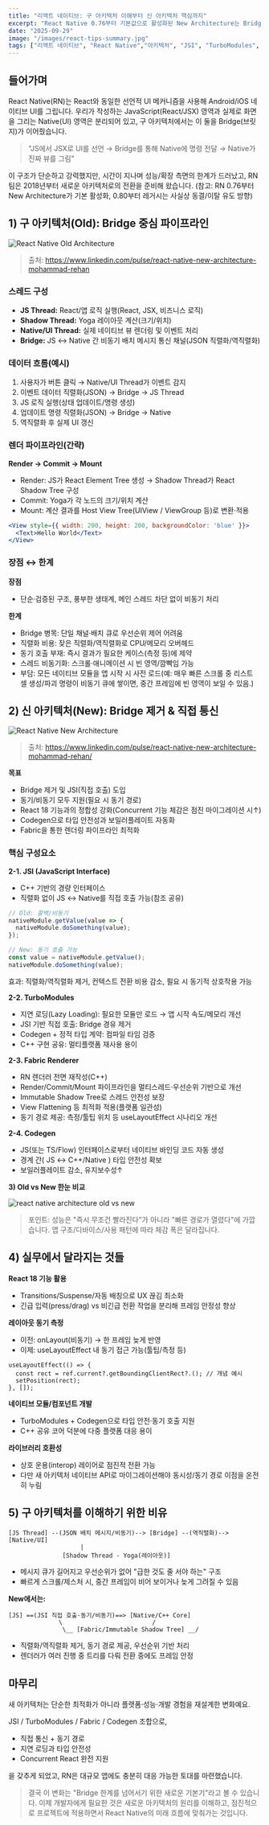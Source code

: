 ```yaml
---
title: "리액트 네이티브: 구 아키텍처 이해부터 신 아키텍처 핵심까지"
excerpt: "React Native 0.76부터 기본값으로 활성화된 New Architecture는 Bridge 기반의 한계를 극복하기 위해 JSI, TurboModules, Fabric Renderer, Codegen을 도입했다. 이 글에서는 구 아키텍처의 구조와 한계, 그리고 신 아키텍처가 제공하는 변화와 실무적인 의미를 비교 정리한다."
date: "2025-09-29"
image: "/images/react-tips-summary.jpg"
tags: ["리액트 네이티브", "React Native","아키텍처", "JSI", "TurboModules", "Fabric", "Codegen", "React18", "기술 분석"]
---
```



## 들어가며

React Native(RN)는 React와 동일한 선언적 UI 메커니즘을 사용해 Android/iOS 네이티브 UI를 그립니다.
우리가 작성하는 JavaScript(React/JSX) 영역과 실제로 화면을 그리는 Native(UI) 영역은 분리되어 있고, 구 아키텍처에서는 이 둘을 Bridge(브릿지)가 이어줬습니다.

> "JS에서 JSX로 UI를 선언 → Bridge를 통해 Native에 명령 전달 → Native가 진짜 뷰를 그림"

이 구조가 단순하고 강력했지만, 시간이 지나며 성능/확장 측면의 한계가 드러났고, RN 팀은 2018년부터 새로운 아키텍처로의 전환을 준비해 왔습니다. 
(참고: RN 0.76부터 New Architecture가 기본 활성화, 0.80부터 레거시는 사실상 동결/이탈 유도 방향)

## 1) 구 아키텍처(Old): Bridge 중심 파이프라인
![React Native Old Architecture](https://velog.velcdn.com/images/eggmun22/post/69ba5651-45c0-4b98-90ac-99b615e8bbe6/image.png)
> 출처: https://www.linkedin.com/pulse/react-native-new-architecture-mohammad-rehan

### 스레드 구성
- **JS Thread:** React/앱 로직 실행(React, JSX, 비즈니스 로직)
- **Shadow Thread:** Yoga 레이아웃 계산(크기/위치)
- **Native/UI Thread:** 실제 네이티브 뷰 렌더링 및 이벤트 처리
- **Bridge:** JS ↔ Native 간 비동기 배치 메시지 통신 채널(JSON 직렬화/역직렬화)

### 데이터 흐름(예시)
1. 사용자가 버튼 클릭 → Native/UI Thread가 이벤트 감지
2. 이벤트 데이터 직렬화(JSON) → Bridge → JS Thread
3. JS 로직 실행(상태 업데이트/명령 생성)
4. 업데이트 명령 직렬화(JSON) → Bridge → Native
5. 역직렬화 후 실제 UI 갱신

### 렌더 파이프라인(간략)
**Render → Commit → Mount**
- Render: JS가 React Element Tree 생성 → Shadow Thread가 React Shadow Tree 구성
- Commit: Yoga가 각 노드의 크기/위치 계산
- Mount: 계산 결과를 Host View Tree(UIView / ViewGroup 등)로 변환·적용

```jsx
<View style={{ width: 200, height: 200, backgroundColor: 'blue' }}>
  <Text>Hello World</Text>
</View>
```

### 장점 ↔ 한계

**장점**

- 단순·검증된 구조, 풍부한 생태계, 메인 스레드 차단 없이 비동기 처리

**한계**

- Bridge 병목: 단일 채널·배치 큐로 우선순위 제어 어려움
- 직렬화 비용: 잦은 직렬화/역직렬화로 CPU/메모리 오버헤드
- 동기 호출 부재: 즉시 결과가 필요한 케이스(측정 등)에 제약
- 스레드 비동기화: 스크롤·애니메이션 시 빈 영역/깜빡임 가능
- 부담: 모든 네이티브 모듈을 앱 시작 시 사전 로드(예: 매우 빠른 스크롤 중 리스트 셀 생성/파괴 명령이 비동기 큐에 쌓이면, 중간 프레임에 빈 영역이 보일 수 있음.)


## 2) 신 아키텍처(New): Bridge 제거 & 직접 통신
![React Native New Architecture](https://velog.velcdn.com/images/eggmun22/post/383fec2a-3e33-4aee-8bd7-1b44de190fcc/image.png)
> 출처: https://www.linkedin.com/pulse/react-native-new-architecture-mohammad-rehan/

**목표**

- Bridge 제거 및 JSI(직접 호출) 도입
- 동기/비동기 모두 지원(필요 시 동기 경로)
- React 18 기능과의 정합성 강화(Concurrent 기능 체감은 점진 마이그레이션 시↑)
- Codegen으로 타입 안전성과 보일러플레이트 자동화
- Fabric을 통한 렌더링 파이프라인 최적화

### 핵심 구성요소

**2-1. JSI (JavaScript Interface)**

- C++ 기반의 경량 인터페이스
- 직렬화 없이 JS ↔ Native를 직접 호출 가능(참조 공유)

```js
// Old: 콜백/비동기
nativeModule.getValue(value => {
  nativeModule.doSomething(value);
});

// New: 동기 호출 가능
const value = nativeModule.getValue();
nativeModule.doSomething(value);
```
효과: 직렬화/역직렬화 제거, 컨텍스트 전환 비용 감소, 필요 시 동기적 상호작용 가능

**2-2. TurboModules**

- 지연 로딩(Lazy Loading): 필요한 모듈만 로드 → 앱 시작 속도/메모리 개선
- JSI 기반 직접 호출: Bridge 경유 제거
- Codegen + 정적 타입 계약: 컴파일 타임 검증
- C++ 구현 공유: 멀티플랫폼 재사용 용이

**2-3. Fabric Renderer**

- RN 렌더러 전면 재작성(C++)
- Render/Commit/Mount 파이프라인을 멀티스레드·우선순위 기반으로 개선
- Immutable Shadow Tree로 스레드 안전성 보장
- View Flattening 등 최적화 적용(플랫폼 일관성)
- 동기 경로 제공: 측정/툴팁 위치 등 useLayoutEffect 시나리오 개선

**2-4. Codegen**

- JS(또는 TS/Flow) 인터페이스로부터 네이티브 바인딩 코드 자동 생성
- 경계 간( JS ↔ C++/Native ) 타입 안전성 확보
- 보일러플레이트 감소, 유지보수성↑

**3) Old vs New 한눈 비교**

![react native architecture old vs new](https://velog.velcdn.com/images/eggmun22/post/067b3df6-1418-43c7-9c6f-f784f1c719de/image.png)

> 포인트: 성능은 "즉시 무조건 빨라진다"가 아니라 "빠른 경로가 열렸다"에 가깝습니다. 앱 구조/디바이스/사용 패턴에 따라 체감 폭은 달라집니다.

## 4) 실무에서 달라지는 것들
**React 18 기능 활용**

- Transitions/Suspense/자동 배칭으로 UX 끊김 최소화
- 긴급 입력(press/drag) vs 비긴급 전환 작업을 분리해 프레임 안정성 향상

**레이아웃 동기 측정**
- 이전: onLayout(비동기) → 한 프레임 늦게 반영
- 이제: useLayoutEffect 내 동기 접근 가능(툴팁/측정 등)

```tsx
useLayoutEffect(() => {
  const rect = ref.current?.getBoundingClientRect?.(); // 개념 예시
  setPosition(rect);
}, []);
```

**네이티브 모듈/컴포넌트 개발**
- TurboModules + Codegen으로 타입 안전·동기 호출 지원
- C++ 공유 코어 덕분에 다중 플랫폼 대응 용이

**라이브러리 호환성**
- 상호 운용(interop) 레이어로 점진적 전환 가능
- 다만 새 아키텍처 네이티브 API로 마이그레이션해야 동시성/동기 경로 이점을 온전히 누림

## 5) 구 아키텍처를 이해하기 위한 비유
```less
[JS Thread] --(JSON 배치 메시지/비동기)--> [Bridge] --(역직렬화)--> [Native/UI]
                    |
               [Shadow Thread - Yoga(레이아웃)]            
```

- 메시지 큐가 길어지고 우선순위가 없어 "급한 것도 줄 서야 하는" 구조
- 빠르게 스크롤/제스처 시, 중간 프레임이 비어 보이거나 늦게 그려질 수 있음

**New에서는:**

```less
[JS] ==(JSI 직접 호출·동기/비동기)==> [Native/C++ Core]
              \                         /
               \__ [Fabric/Immutable Shadow Tree] __/
```
- 직렬화/역직렬화 제거, 동기 경로 제공, 우선순위 기반 처리
- 렌더러가 여러 진행 중 트리를 다뤄 전환 중에도 프레임 안정

## 마무리

새 아키텍처는 단순한 최적화가 아니라 플랫폼·성능·개발 경험을 재설계한 변화예요.


JSI / TurboModules / Fabric / Codegen 조합으로,

- 직접 통신 + 동기 경로
- 지연 로딩과 타입 안전성
- Concurrent React 완전 지원

을 갖추게 되었고, RN은 대규모 앱에도 충분히 대응 가능한 토대를 마련했습니다.
> 결국 이 변화는 "Bridge 한계를 넘어서기 위한 새로운 기본기"라고 볼 수 있습니다.
> 이제 개발자에게 필요한 것은 새로운 아키텍처의 원리를 이해하고, 점진적으로 프로젝트에 적용하면서 React Native의 미래 흐름에 맞춰가는 것입니다.